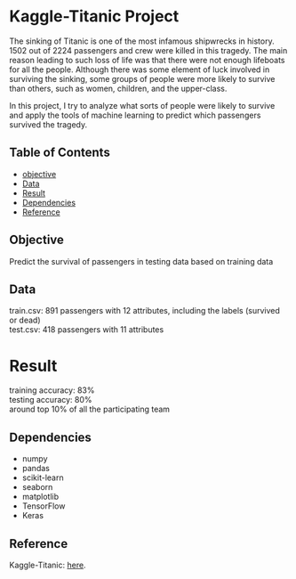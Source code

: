 # Kaggle-Titanic Project
The sinking of Titanic is one of the most infamous shipwrecks in history. 1502 out of 2224 passengers and crew were killed in this tragedy. The main reason leading to such loss of life was that there were not enough lifeboats for all the people. Although there was some element of luck involved in surviving the sinking, some groups of people were more likely to survive than others, such as women, children, and the upper-class.

In this project, I try to analyze what sorts of people were likely to survive and apply the tools of machine learning to predict which passengers survived the tragedy.

## Table of Contents
* [objective](#objective)
* [Data](#data)
* [Result](#result)
* [Dependencies](#dependencies)
* [Reference](#reference)

## Objective
Predict the survival of passengers in testing data based on training data

## Data
train.csv: 891 passengers with 12 attributes, including the labels (survived or dead)<br>
test.csv: 418 passengers with 11 attributes

# Result
training accuracy: 83%<br>
testing accuracy: 80%<br>
around top 10% of all the participating team

## Dependencies
* numpy
* pandas
* scikit-learn
* seaborn
* matplotlib
* TensorFlow
* Keras

## Reference
Kaggle-Titanic: [here](https://www.kaggle.com/c/titanic).
